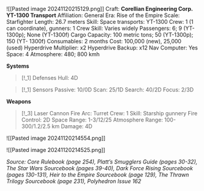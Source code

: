 ![[Pasted image 20241120215129.png]]
Craft: **Corellian Engineering Corp. YT-1300 Transport**
Affiliation: General
Era: Rise of the Empire
Scale: Starfighter
Length: 26.7 meters
Skill: Space transports: YT-1300
Crew: 1 (1 can coordinate), gunners: 1
Crew Skill: Varies widely
Passengers: 6; 9 (YT-1300p); None (YT-1300f)
Cargo Capacity: 100 metric tons; 50 (YT-1300p); 150 (YT- 1300f)
Consumables: 2 months
Cost: 100,000 (new), 25,000 (used)
Hyperdrive Multiplier: x2
Hyperdrive Backup: x12
Nav Computer: Yes
Space: 4
Atmosphere: 480; 800 kmh

**Systems**
> [!_1] Defenses
> Hull: 4D
> 

> [!_1] Sensors
> Passive: 10/0D
> Scan: 25/1D
> Search: 40/2D
> Focus: 2/3D

**Weapons**
> [!_3] Laser Cannon
> Fire Arc: Turret
> Crew: 1
> Skill: Starship gunnery
> Fire Control: 2D
> Space Range: 1-3/12/25
> Atmosphere Range:
> 100-300/1.2/2.5 km
> Damage: 4D




![[Pasted image 20241120214554.png]]

![[Pasted image 20241120214525.png]]


*Source: Core Rulebook (page 254), Platt’s Smugglers Guide (pages 30-32), The Star Wars Sourcebook (pages 39-40), Dark Force Rising Sourcebook (pages 130-131), Heir to the Empire Sourcebook (page 129), The Thrawn Trilogy Sourcebook (page 231), Polyhedron Issue 162*